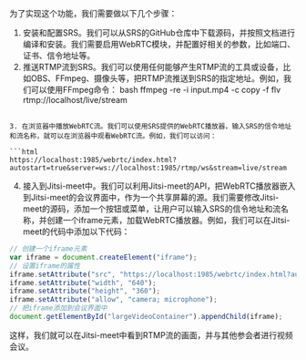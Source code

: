 为了实现这个功能，我们需要做以下几个步骤：

1. 安装和配置SRS。我们可以从SRS的GitHub仓库中下载源码，并按照文档进行编译和安装。我们需要启用WebRTC模块，并配置好相关的参数，比如端口、证书、信令地址等。
2. 推送RTMP流到SRS。我们可以使用任何能够产生RTMP流的工具或设备，比如OBS、FFmpeg、摄像头等，把RTMP流推送到SRS的指定地址。例如，我们可以使用FFmpeg命令：
bash
ffmpeg -re -i input.mp4 -c copy -f flv rtmp://localhost/live/stream
```

3. 在浏览器中播放WebRTC流。我们可以使用SRS提供的WebRTC播放器，输入SRS的信令地址和流名称，就可以在浏览器中观看WebRTC流。例如，我们可以访问：

```html
https://localhost:1985/webrtc/index.html?autostart=true&server=ws://localhost:1985/rtmp/ws&stream=live/stream
```

4. 接入到Jitsi-meet中。我们可以利用Jitsi-meet的API，把WebRTC播放器嵌入到Jitsi-meet的会议界面中，作为一个共享屏幕的源。我们需要修改Jitsi-meet的源码，添加一个按钮或菜单，让用户可以输入SRS的信令地址和流名称，并创建一个iframe元素，加载WebRTC播放器。例如，我们可以在Jitsi-meet的代码中添加以下代码：

```javascript
// 创建一个iframe元素
var iframe = document.createElement("iframe");
// 设置iframe的属性
iframe.setAttribute("src", "https://localhost:1985/webrtc/index.html?autostart=true&server=ws://localhost:1985/rtmp/ws&stream=live/stream");
iframe.setAttribute("width", "640");
iframe.setAttribute("height", "360");
iframe.setAttribute("allow", "camera; microphone");
// 把iframe添加到会议界面中
document.getElementById("largeVideoContainer").appendChild(iframe);
```

这样，我们就可以在Jitsi-meet中看到RTMP流的画面，并与其他参会者进行视频会议。

```
